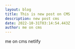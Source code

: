 ```yaml
---
layout: blog
title: This is new post on CMS
description: new post cms
date: 2022-10-31T03:14:54.443Z
author: me on cms
---
```

m﻿e on cms netlify